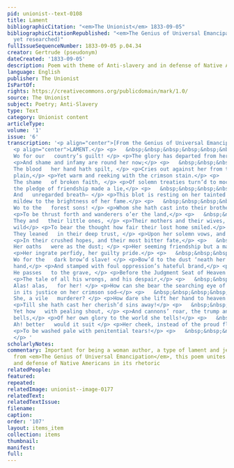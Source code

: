 ```yaml
---
pid: unionist--text-0108
title: Lament
bibliographicCitation: "<em>The Unionist</em> 1833-09-05"
bibliographicCitationRepublished: "<em>The Genius of Universal Emancipation</em> (Not
  yet researched)"
fullIssueSequenceNumber: 1833-09-05 p.04.34
creator: Gertrude (pseudonym)
dateCreated: '1833-09-05'
description: Poem with theme of Anti-slavery and in defense of Native Americans
language: English
publisher: The Unionist
IsPartOf: 
rights: https://creativecommons.org/publicdomain/mark/1.0/
source: The Unionist
subject: Poetry; Anti-Slavery
type: Text
category: Unionist content
articleType: 
volume: '1'
issue: '6'
transcription: '<p align="center">[From the Genius of Universal Emancipation]</p>
  <p align="center">LAMENT.</p> <p>   &nbsp;&nbsp;&nbsp;&nbsp;&nbsp;&nbsp;&nbsp;&nbsp;&nbsp;&nbsp;&nbsp;
  Wo for our   country’s guilt! </p> <p>The glory has departed from her brow,</p>
  <p>And shame and infamy are round her now;</p> <p>   &nbsp;&nbsp;&nbsp;&nbsp;&nbsp;&nbsp;&nbsp;&nbsp;&nbsp;&nbsp;&nbsp;
  The blood   her hand hath spilt, </p> <p>Cries out against her from the smoking
  plain,</p> <p>Yet warm and reeking with the crimson stain.</p> <p>   &nbsp;&nbsp;&nbsp;&nbsp;&nbsp;&nbsp;&nbsp;&nbsp;&nbsp;&nbsp;&nbsp;
  The shame   of broken faith, </p> <p>Of solemn treaties turn’d to mockery,</p> <p>And
  the pledge of friendship made a lie,</p> <p>   &nbsp;&nbsp;&nbsp;&nbsp;&nbsp;&nbsp;&nbsp;&nbsp;&nbsp;&nbsp;&nbsp;
  And   unregarded breath— </p> <p>This blot is resting on her tainted name.</p> <p>A
  mildew to the brightness of her fame.</p> <p>   &nbsp;&nbsp;&nbsp;&nbsp;&nbsp;&nbsp;&nbsp;&nbsp;&nbsp;&nbsp;&nbsp;
  Wo to the   forest sons! </p> <p>Whom she hath cast into their brother’s hand</p>
  <p>To be thrust forth and wanderers o’er the land,</p> <p>   &nbsp;&nbsp;&nbsp;&nbsp;&nbsp;&nbsp;&nbsp;&nbsp;&nbsp;&nbsp;&nbsp;
  They and   their little ones, </p> <p>Their mothers and their wives, amidst the
  wild</p> <p>To bear the thought how fair their lost home smiled.</p> <p>   &nbsp;&nbsp;&nbsp;&nbsp;&nbsp;&nbsp;&nbsp;&nbsp;&nbsp;&nbsp;&nbsp;
  They leaned   in their deep trust, </p> <p>Upon her solemn vows, and found too late,</p>
  <p>In their crushed hopes, and their most bitter fate,</p> <p>   &nbsp;&nbsp;&nbsp;&nbsp;&nbsp;&nbsp;&nbsp;&nbsp;&nbsp;&nbsp;&nbsp;
  Her oaths   were as the dust; </p> <p>Her seeming friendship but a mask to hide</p>
  <p>Her ingrate perfidy, her guilty pride.</p> <p>   &nbsp;&nbsp;&nbsp;&nbsp;&nbsp;&nbsp;&nbsp;&nbsp;&nbsp;&nbsp;&nbsp;
  Wo for the   dark brow’d slave! </p> <p>Bow’d to the dust ‘neath her relentless
  hand,</p> <p>And stamped with foul oppression’s hateful brand,</p> <p>   &nbsp;&nbsp;&nbsp;&nbsp;&nbsp;&nbsp;&nbsp;&nbsp;&nbsp;&nbsp;&nbsp;
  He passes   to the grave, </p> <p>Before the Judgment Seat of Heaven to bear</p>
  <p>The tale of all his wrongs, and his despair,</p> <p>   &nbsp;&nbsp;&nbsp;&nbsp;&nbsp;&nbsp;&nbsp;&nbsp;&nbsp;&nbsp;&nbsp;
  Alas! alas,   for her! </p> <p>How can she bear the searching eye of God,</p> <p>Bent
  in its justice on her crimson sod—</p> <p>   &nbsp;&nbsp;&nbsp;&nbsp;&nbsp;&nbsp;&nbsp;&nbsp;&nbsp;&nbsp;&nbsp;
  She, a vile   murderer? </p> <p>How dare she lift her hand to heaven and pray,</p>
  <p>Till she hath cast her cherish’d sins away!</p> <p>   &nbsp;&nbsp;&nbsp;&nbsp;&nbsp;&nbsp;&nbsp;&nbsp;&nbsp;&nbsp;&nbsp;
  Yet how   with pealing shout, </p> <p>And cannons’ roar, the trump and deep-voiced
  bells,</p> <p>Of her own glory to the world she tells!</p> <p>   &nbsp;&nbsp;&nbsp;&nbsp;&nbsp;&nbsp;&nbsp;&nbsp;&nbsp;&nbsp;&nbsp;
  Ah! better   would it suit </p> <p>Her cheek, instead of the proud flush it wears,</p>
  <p>To be washed pale with penitential tears!</p> <p>   &nbsp;&nbsp;&nbsp;&nbsp;&nbsp;&nbsp;&nbsp;&nbsp;&nbsp;&nbsp;&nbsp;&nbsp;&nbsp;&nbsp;&nbsp;&nbsp;&nbsp;&nbsp;&nbsp;&nbsp;&nbsp;&nbsp;&nbsp;&nbsp;&nbsp;&nbsp;&nbsp;&nbsp;&nbsp;&nbsp;&nbsp;&nbsp;&nbsp;&nbsp;&nbsp;&nbsp;&nbsp;&nbsp;&nbsp;&nbsp;&nbsp;&nbsp;&nbsp;&nbsp;&nbsp;&nbsp;&nbsp;   GERTRUDE.
  </p> '
scholarlyNotes: 
commentary: Important for being a woman author, a type of lament and jeremiad, and
  from <em>The Genius of Universal Emancipation</em>, this poem unites anti-slavery
  and defense of Native Americans in its rhetoric
relatedPeople: 
featured: 
repeated: 
relatedImage: unionist--image-0177
relatedText: 
relatedTextIssue: 
filename: 
caption: 
order: '107'
layout: items_item
collection: items
thumbnail: 
manifest: 
full: 
---
```

